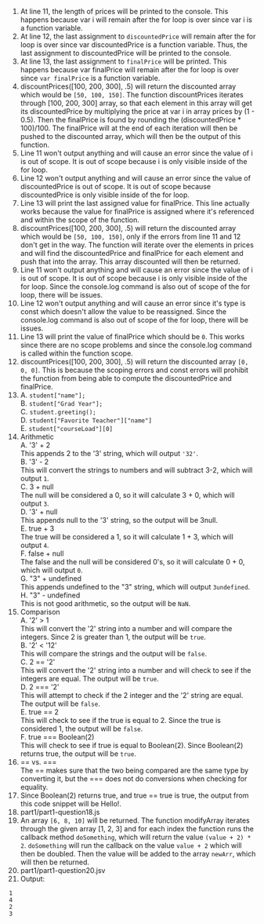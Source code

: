 1. At line 11, the length of prices will be printed to the console. This happens because var i will remain after the for loop is over since var i is a function variable.
2. At line 12, the last assignment to `discountedPrice` will remain after the for loop is over since var discountedPrice is a function variable. Thus, the last assignment to discountedPrice will be printed to the console.
3. At line 13, the last assignment to `finalPrice` will be printed. This happens because var finalPrice will remain after the for loop is over since `var finalPrice` is a function variable.
4. discountPrices([100, 200, 300], .5) will return the discounted array which would be `[50, 100, 150]`. The function discountPrices iterates through [100, 200, 300] array, so that each element in this array will get its discountedPrice by multiplying the price at var i in array prices by (1 - 0.5). Then the finalPrice is found by rounding the (discountedPrice * 100)/100. The finalPrice will at the end of each iteration will then be pushed to the discounted array, which will then be the output of this function.
5. Line 11 won't output anything and will cause an error since the value of i is out of scope. It is out of scope because i is only visible inside of the for loop.
6. Line 12 won't output anything and will cause an error since the value of discountedPrice is out of scope. It is out of scope because discountedPrice is only visible inside of the for loop.
7. Line 13  will print the last assigned value for finalPrice. This line actually works because the value for finalPrice is assigned where it's referenced and within the scope of the function.
8. discountPrices([100, 200, 300], .5) will return the discounted array which would be `[50, 100, 150]`, only if the errors from line 11 and 12 don't get in the way. The function will iterate over the elements in prices and will find the discountedPrice and finalPrice for each element and push that into the array. This array discounted will then be returned.
9. Line 11 won't output anything and will cause an error since the value of i is out of scope. It is out of scope because i is only visible inside of the for loop. Since the console.log command is also out of scope of the for loop, there will be issues.
10. Line 12 won't output anything and will cause an error since it's type is const which doesn't allow the value to be reassigned. Since the console.log command is also out of scope of the for loop, there will be issues.
11. Line 13 will print the value of finalPrice which should be `0`. This works since there are no scope problems and since the console.log command is called within the function scope.
12. discountPrices([100, 200, 300], .5) will return the discounted array `[0, 0, 0]`. This is because the scoping errors and const errors will prohibit the function from being able to compute the discountedPrice and finalPrice.
13.  
    A. `student["name"];`  
    B. `student["Grad Year"];`  
    C. `student.greeting();`  
    D. `student["Favorite Teacher"]["name"]`  
    E. `student["courseLoad"][0]`  
14. Arithmetic  
    A. '3' + 2  
    This appends 2 to the '3' string, which will output `'32'`.  
    B. '3' - 2  
    This will convert the strings to numbers and will subtract 3-2, which will output `1`.  
    C. 3 + null  
    The null will be considered a 0, so it will calculate 3 + 0, which will output `3`.  
    D. '3' + null  
    This appends null to the '3' string, so the output will be 3null.  
    E. true + 3  
    The true will be considered a 1, so it will calculate 1 + 3, which will output `4`.  
    F. false + null  
    The false and the null will be considered 0's, so it will calculate 0 + 0, which will output `0`.  
    G. "3" + undefined  
    This appends undefined to the "3" string, which will output `3undefined`.  
    H. "3" - undefined  
    This is not good arithmetic, so the output will be `NaN`.
15. Comparison  
    A. '2' > 1  
    This will convert the '2' string into a number and will compare the integers. Since 2 is greater than 1, the output will be `true`.  
    B. '2' < '12'  
    This will compare the strings and the output will be `false`.  
    C. 2 == '2'  
    This will convert the '2' string into a number and will check to see if the integers are equal. The output will be `true`.  
    D. 2 === '2'  
    This will attempt to check if the 2 integer and the '2' string are equal. The output will be `false`.  
    E. true == 2  
    This will check to see if the true is equal to 2. Since the true is considered 1, the output will be `false`.  
    F. true === Boolean(2)  
    This will check to see if true is equal to Boolean(2). Since Boolean(2) returns true, the output will be `true`.  
16. == vs. ===  
The == makes sure that the two being compared are the same type by converting it, but the === does not do conversions when checking for equality.  
17. Since Boolean(2) returns true, and true == true is true, the output from this code snippet will be Hello!.  
18. part1/part1-question18.js  
19. An array `[6, 8, 10]` will be returned. The function modifyArray iterates through the given array [1, 2, 3] and for each index the function runs the callback method `doSomething`, which will return the value `(value + 2) * 2`. `doSomething` will run the callback on the value `value + 2` which will then be doubled. Then the value will be added to the array `newArr`, which will then be returned.
20. part1/part1-question20.jsv
21. Output:  
```
1  
4  
2  
3  
```
    
